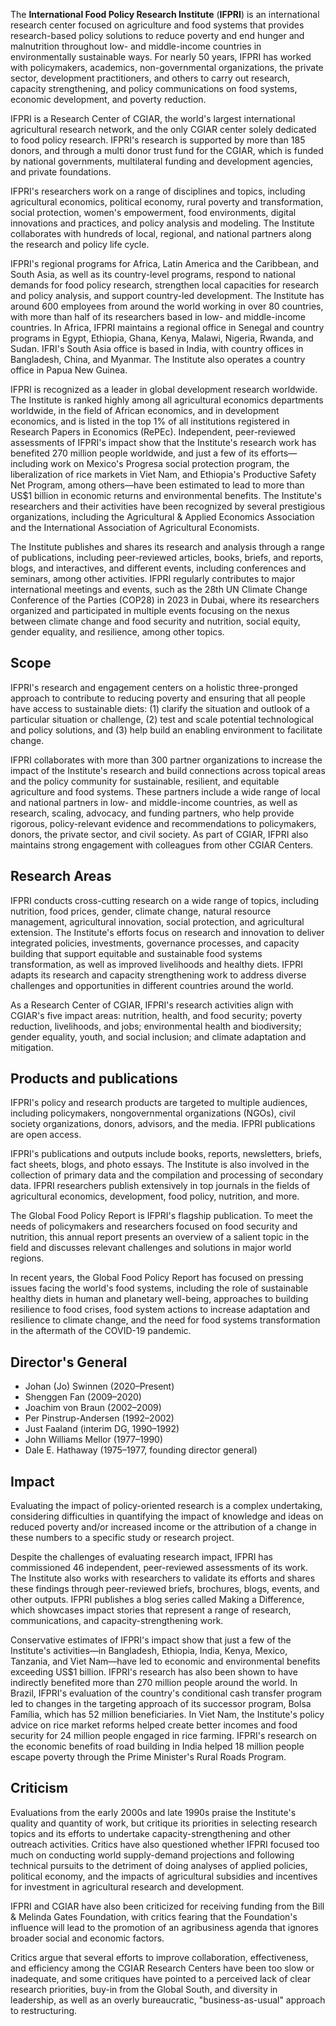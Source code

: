 The **International Food Policy Research Institute** (**IFPRI**) is an
international research center focused on agriculture and food systems that
provides research-based policy solutions to reduce poverty and end hunger and
malnutrition throughout low- and middle-income countries in environmentally
sustainable ways. For nearly 50 years, IFPRI has worked with policymakers,
academics, non-governmental organizations, the private sector, development
practitioners, and others to carry out research, capacity strengthening, and
policy communications on food systems, economic development, and poverty
reduction.

IFPRI is a Research Center of CGIAR, the world's largest international
agricultural research network, and the only CGIAR center solely dedicated to
food policy research. IFPRI's research is supported by more than 185 donors,
and through a multi donor trust fund for the CGIAR, which is funded by
national governments, multilateral funding and development agencies, and
private foundations.

IFPRI's researchers work on a range of disciplines and topics, including
agricultural economics, political economy, rural poverty and transformation,
social protection, women's empowerment, food environments, digital innovations
and practices, and policy analysis and modeling. The Institute collaborates
with hundreds of local, regional, and national partners along the research and
policy life cycle.

IFPRI's regional programs for Africa, Latin America and the Caribbean, and
South Asia, as well as its country-level programs, respond to national demands
for food policy research, strengthen local capacities for research and policy
analysis, and support country-led development. The Institute has around 600
employees from around the world working in over 80 countries, with more than
half of its researchers based in low- and middle-income countries. In Africa,
IFPRI maintains a regional office in Senegal and country programs in Egypt,
Ethiopia, Ghana, Kenya, Malawi, Nigeria, Rwanda, and Sudan. IFRI's South Asia
office is based in India, with country offices in Bangladesh, China, and
Myanmar. The Institute also operates a country office in Papua New Guinea.

IFPRI is recognized as a leader in global development research worldwide. The
Institute is ranked highly among all agricultural economics departments
worldwide, in the field of African economics, and in development economics,
and is listed in the top 1% of all institutions registered in Research Papers
in Economics (RePEc). Independent, peer-reviewed assessments of IFPRI's impact
show that the Institute's research work has benefited 270 million people
worldwide, and just a few of its efforts—including work on Mexico's Progresa
social protection program, the liberalization of rice markets in Viet Nam, and
Ethiopia's Productive Safety Net Program, among others—have been estimated to
lead to more than US$1 billion in economic returns and environmental benefits.
The Institute's researchers and their activities have been recognized by
several prestigious organizations, including the Agricultural & Applied
Economics Association and the International Association of Agricultural
Economists.

The Institute publishes and shares its research and analysis through a range
of publications, including peer-reviewed articles, books, briefs, and reports,
blogs, and interactives, and different events, including conferences and
seminars, among other activities. IFPRI regularly contributes to major
international meetings and events, such as the 28th UN Climate Change
Conference of the Parties (COP28) in 2023 in Dubai, where its researchers
organized and participated in multiple events focusing on the nexus between
climate change and food security and nutrition, social equity, gender
equality, and resilience, among other topics.

## Scope

IFPRI's research and engagement centers on a holistic three-pronged approach
to contribute to reducing poverty and ensuring that all people have access to
sustainable diets: (1) clarify the situation and outlook of a particular
situation or challenge, (2) test and scale potential technological and policy
solutions, and (3) help build an enabling environment to facilitate change.

IFPRI collaborates with more than 300 partner organizations to increase the
impact of the Institute's research and build connections across topical areas
and the policy community for sustainable, resilient, and equitable agriculture
and food systems. These partners include a wide range of local and national
partners in low- and middle-income countries, as well as research, scaling,
advocacy, and funding partners, who help provide rigorous, policy-relevant
evidence and recommendations to policymakers, donors, the private sector, and
civil society. As part of CGIAR, IFPRI also maintains strong engagement with
colleagues from other CGIAR Centers.

## Research Areas

IFPRI conducts cross-cutting research on a wide range of topics, including
nutrition, food prices, gender, climate change, natural resource management,
agricultural innovation, social protection, and agricultural extension. The
Institute's efforts focus on research and innovation to deliver integrated
policies, investments, governance processes, and capacity building that
support equitable and sustainable food systems transformation, as well as
improved livelihoods and healthy diets. IFPRI adapts its research and capacity
strengthening work to address diverse challenges and opportunities in
different countries around the world.

As a Research Center of CGIAR, IFPRI's research activities align with CGIAR's
five impact areas: nutrition, health, and food security; poverty reduction,
livelihoods, and jobs; environmental health and biodiversity; gender equality,
youth, and social inclusion; and climate adaptation and mitigation.

## Products and publications

IFPRI's policy and research products are targeted to multiple audiences,
including policymakers, nongovernmental organizations (NGOs), civil society
organizations, donors, advisors, and the media. IFPRI publications are open
access.

IFPRI's publications and outputs include books, reports, newsletters, briefs,
fact sheets, blogs, and photo essays. The Institute is also involved in the
collection of primary data and the compilation and processing of secondary
data. IFPRI researchers publish extensively in top journals in the fields of
agricultural economics, development, food policy, nutrition, and more.

The Global Food Policy Report is IFPRI's flagship publication. To meet the
needs of policymakers and researchers focused on food security and nutrition,
this annual report presents an overview of a salient topic in the field and
discusses relevant challenges and solutions in major world regions.

In recent years, the Global Food Policy Report has focused on pressing issues
facing the world's food systems, including the role of sustainable healthy
diets in human and planetary well-being, approaches to building resilience to
food crises, food system actions to increase adaptation and resilience to
climate change, and the need for food systems transformation in the aftermath
of the COVID-19 pandemic.

## Director's General

  * Johan (Jo) Swinnen (2020–Present)
  * Shenggen Fan (2009–2020)
  * Joachim von Braun (2002–2009)
  * Per Pinstrup-Andersen (1992–2002)
  * Just Faaland (interim DG, 1990–1992)
  * John Williams Mellor (1977–1990)
  * Dale E. Hathaway (1975–1977, founding director general)

## Impact

Evaluating the impact of policy-oriented research is a complex undertaking,
considering difficulties in quantifying the impact of knowledge and ideas on
reduced poverty and/or increased income or the attribution of a change in
these numbers to a specific study or research project.

Despite the challenges of evaluating research impact, IFPRI has commissioned
46 independent, peer-reviewed assessments of its work. The Institute also
works with researchers to validate its efforts and shares these findings
through peer-reviewed briefs, brochures, blogs, events, and other outputs.
IFPRI publishes a blog series called Making a Difference, which showcases
impact stories that represent a range of research, communications, and
capacity-strengthening work.

Conservative estimates of IFPRI's impact show that just a few of the
Institute's activities—in Bangladesh, Ethiopia, India, Kenya, Mexico,
Tanzania, and Viet Nam—have led to economic and environmental benefits
exceeding US$1 billion. IFPRI's research has also been shown to have
indirectly benefited more than 270 million people around the world. In Brazil,
IFPRI's evaluation of the country's conditional cash transfer program led to
changes in the targeting approach of its successor program, Bolsa Família,
which has 52 million beneficiaries. In Viet Nam, the Institute's policy advice
on rice market reforms helped create better incomes and food security for 24
million people engaged in rice farming. IFPRI's research on the economic
benefits of road building in India helped 18 million people escape poverty
through the Prime Minister's Rural Roads Program.

## Criticism

Evaluations from the early 2000s and late 1990s praise the Institute's quality
and quantity of work, but critique its priorities in selecting research topics
and its efforts to undertake capacity-strengthening and other outreach
activities. Critics have also questioned whether IFPRI focused too much on
conducting world supply-demand projections and following technical pursuits to
the detriment of doing analyses of applied policies, political economy, and
the impacts of agricultural subsidies and incentives for investment in
agricultural research and development.

IFPRI and CGIAR have also been criticized for receiving funding from the Bill
& Melinda Gates Foundation, with critics fearing that the Foundation's
influence will lead to the promotion of an agribusiness agenda that ignores
broader social and economic factors.

Critics argue that several efforts to improve collaboration, effectiveness,
and efficiency among the CGIAR Research Centers have been too slow or
inadequate, and some critiques have pointed to a perceived lack of clear
research priorities, buy-in from the Global South, and diversity in
leadership, as well as an overly bureaucratic, "business-as-usual" approach to
restructuring.